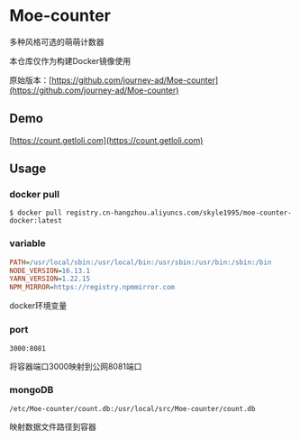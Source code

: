 # Moe-counter

多种风格可选的萌萌计数器

本仓库仅作为构建Docker镜像使用

原始版本：[https://github.com/journey-ad/Moe-counter](https://github.com/journey-ad/Moe-counter)

## Demo
[https://count.getloli.com](https://count.getloli.com)

## Usage

### docker pull

```shell
$ docker pull registry.cn-hangzhou.aliyuncs.com/skyle1995/moe-counter-docker:latest
```

### variable
```ini
PATH=/usr/local/sbin:/usr/local/bin:/usr/sbin:/usr/bin:/sbin:/bin
NODE_VERSION=16.13.1
YARN_VERSION=1.22.15
NPM_MIRROR=https://registry.npmmirror.com
```
docker环境变量

### port
```text
3000:8081
```
将容器端口3000映射到公网8081端口

### mongoDB
```text
/etc/Moe-counter/count.db:/usr/local/src/Moe-counter/count.db
```
映射数据文件路径到容器
